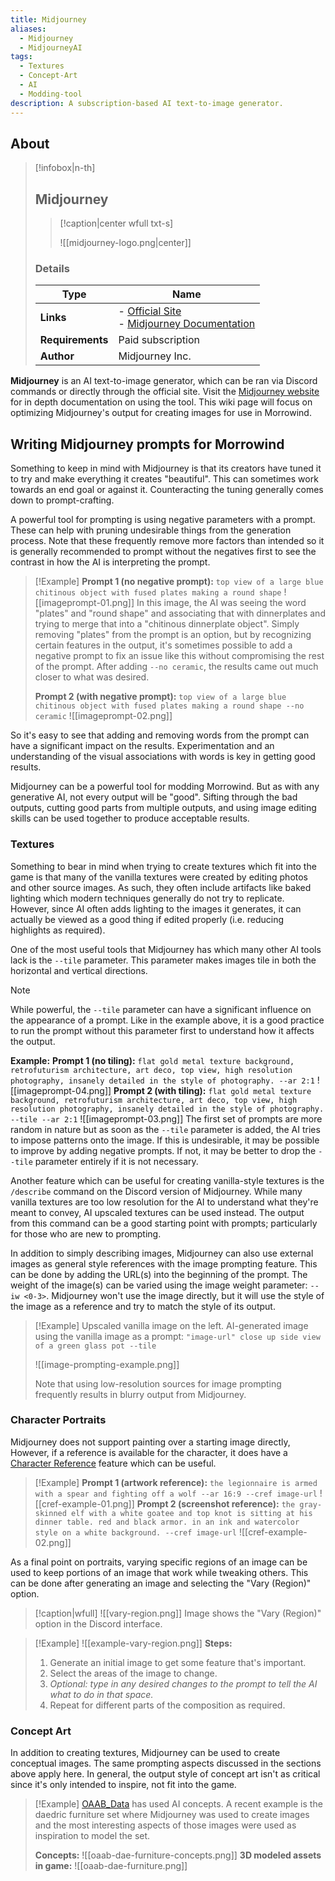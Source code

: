 ```yaml
---
title: Midjourney
aliases:
  - Midjourney
  - MidjourneyAI
tags:
  - Textures
  - Concept-Art
  - AI
  - Modding-tool
description: A subscription-based AI text-to-image generator.
---
```

## About

> [!infobox|n-th]
> 
> ## Midjourney
> 
> > [!caption|center wfull txt-s]
> > 
> > ![[midjourney-logo.png|center]]
> > 
> 
> ### Details
> 
> | Type | Name |
> | --- | --- |
> | **Links** | - [Official Site](https://www.midjourney.com/home)<br>- [Midjourney Documentation](https://docs.midjourney.com/) |
> | **Requirements** | Paid subscription |
> | **Author** | Midjourney Inc. |

**Midjourney** is an AI text-to-image generator, which can be ran via Discord commands or directly through the official site. Visit the [Midjourney website](https://docs.midjourney.com/) for in depth documentation on using the tool. This wiki page will focus on optimizing Midjourney's output for creating images for use in Morrowind.
## Writing Midjourney prompts for Morrowind
Something to keep in mind with Midjourney is that its creators have tuned it to try and make everything it creates "beautiful". This can sometimes work towards an end goal or against it. Counteracting the tuning generally comes down to prompt-crafting.

A powerful tool for prompting is using negative parameters with a prompt. These can help with pruning undesirable things from the generation process. Note that these frequently remove more factors than intended so it is generally recommended to prompt without the negatives first to see the contrast in how the AI is interpreting the prompt.

> [!Example]
> **Prompt 1 (no negative prompt):** `top view of a large blue chitinous object with fused plates making a round shape`
> ![[imageprompt-01.png]]
> In this image, the AI was seeing the word "plates" and "round shape" and associating that with dinnerplates and trying to merge that into a "chitinous dinnerplate object". Simply removing "plates" from the prompt is an option, but by recognizing certain features in the output, it's sometimes possible to add a negative prompt to fix an issue like this without compromising the rest of the prompt. After adding `--no ceramic`, the results came out much closer to what was desired.
> 
> **Prompt 2 (with negative prompt):** `top view of a large blue chitinous object with fused plates making a round shape --no ceramic`
> ![[imageprompt-02.png]]

So it's easy to see that adding and removing words from the prompt can have a significant impact on the results. Experimentation and an understanding of the visual associations with words is key in getting good results. 

Midjourney can be a powerful tool for modding Morrowind. But as with any generative AI, not every output will be "good". Sifting through the bad outputs, cutting good parts from multiple outputs, and using image editing skills can be used together to produce acceptable results.
### Textures
Something to bear in mind when trying to create textures which fit into the game is that many of the vanilla textures were created by editing photos and other source images. As such, they often include artifacts like baked lighting which modern techniques generally do not try to replicate. However, since AI often adds lighting to the images it generates, it can actually be viewed as a good thing if edited properly (i.e. reducing highlights as required).

One of the most useful tools that Midjourney has which many other AI tools lack is the `--tile` parameter. This parameter makes images tile in both the horizontal and vertical directions.

> [!Note]
> While powerful, the `--tile` parameter can have a significant influence on the appearance of a prompt. Like in the example above, it is a good practice to run the prompt without this parameter first to understand how it affects the output.
> 
> **Example:**
> **Prompt 1 (no tiling):** `flat gold metal texture background, retrofuturism architecture, art deco, top view, high resolution photography, insanely detailed in the style of photography. --ar 2:1`
> ![[imageprompt-04.png]]
> **Prompt 2 (with tiling):** `flat gold metal texture background, retrofuturism architecture, art deco, top view, high resolution photography, insanely detailed in the style of photography. --tile --ar 2:1`
> ![[imageprompt-03.png]]
> The first set of prompts are more random in nature but as soon as the `--tile` parameter is added, the AI tries to impose patterns onto the image. If this is undesirable, it may be possible to improve by adding negative prompts. If not, it may be better to drop the `--tile` parameter entirely if it is not necessary.

Another feature which can be useful for creating vanilla-style textures is the `/describe` command on the Discord version of Midjourney. While many vanilla textures are too low resolution for the AI to understand what they're meant to convey, AI upscaled textures can be used instead. The output from this command can be a good starting point with prompts; particularly for those who are new to prompting.

In addition to simply describing images, Midjourney can also use external images as general style references with the image prompting feature. This can be done by adding the URL(s) into the beginning of the prompt. The weight of the image(s) can be varied using the image weight parameter: `--iw <0-3>`. Midjourney won't use the image directly, but it will use the style of the image as a reference and try to match the style of its output.

> [!Example]
> Upscaled vanilla image on the left. AI-generated image using the vanilla image as a prompt: `"image-url" close up side view of a green glass pot --tile`
> 
> ![[image-prompting-example.png]]
> 
> Note that using low-resolution sources for image prompting frequently results in blurry output from Midjourney.
### Character Portraits
Midjourney does not support painting over a starting image directly, However, if a reference is available for the character, it does have a [Character Reference](https://docs.midjourney.com/docs/character-reference) feature which can be useful.

> [!Example]
> **Prompt 1 (artwork reference):** `the legionnaire is armed with a spear and fighting off a wolf --ar 16:9 --cref image-url`
> ![[cref-example-01.png]]
> **Prompt 2 (screenshot reference):** `the gray-skinned elf with a white goatee and top knot is sitting at his dinner table. red and black armor. in an ink and watercolor style on a white background. --cref image-url`
> ![[cref-example-02.png]]

As a final point on portraits, varying specific regions of an image can be used to keep portions of an image that work while tweaking others. This can be done after generating an image and selecting the "Vary (Region)" option.

> [!caption|wfull]
> ![[vary-region.png]]
> Image shows the "Vary (Region)" option in the Discord interface.

> [!Example]
> ![[example-vary-region.png]]
> **Steps:**
> 1. Generate an initial image to get some feature that's important.
> 2. Select the areas of the image to change.
> 3. *Optional: type in any desired changes to the prompt to tell the AI what to do in that space.*
> 4. Repeat for different parts of the composition as required.
### Concept Art
In addition to creating textures, Midjourney can be used to create conceptual images. The same prompting aspects discussed in the sections above apply here. In general, the output style of concept art isn't as critical since it's only intended to inspire, not fit into the game.

> [!Example]
> [OAAB_Data](https://www.nexusmods.com/morrowind/mods/49042) has used AI concepts. A recent example is the daedric furniture set where Midjourney was used to create images and the most interesting aspects of those images were used as inspiration to model the set.
> 
> **Concepts:**
> ![[oaab-dae-furniture-concepts.png]]
> **3D modeled assets in game:**
> ![[oaab-dae-furniture.png]]